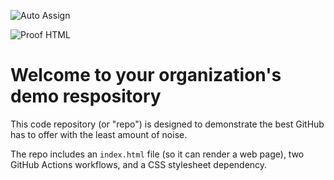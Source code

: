 ![Auto Assign](https://github.com/CaseMD4/demo-repository/actions/workflows/auto-assign.yml/badge.svg)

![Proof HTML](https://github.com/CaseMD4/demo-repository/actions/workflows/proof-html.yml/badge.svg)

# Welcome to your organization's demo respository
This code repository (or "repo") is designed to demonstrate the best GitHub has to offer with the least amount of noise.

The repo includes an `index.html` file (so it can render a web page), two GitHub Actions workflows, and a CSS stylesheet dependency.
